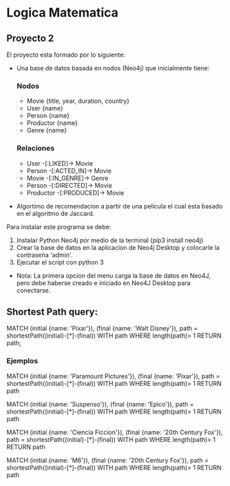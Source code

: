 # Logica Matematica
## Proyecto 2

El proyecto esta formado por lo siguiente:
- Una base de datos basada en nodos (Neo4j) que inicialmente tiene:
  ### Nodos
  * Movie {title, year, duration, country}
  * User {name}
  * Person {name}
  * Productor {name}
  * Genre {name}

  ### Relaciones
  * User -[:LIKED]-> Movie
  * Person -[:ACTED_IN]-> Movie
  * Movie -[:IN_GENRE]-> Genre
  * Person -[:DIRECTED]-> Movie
  * Productor -[:PRODUCED]-> Movie

- Algortimo de recomendacion a partir de una pelicula el cual esta basado en el algoritmo de Jaccard.

Para instalar este programa se debe:
1. Instalar Python Neo4j por medio de la terminal (pip3 install neo4j)
2. Crear la base de datos en la aplicacion de Neo4j Desktop y colocarle la contraseña 'admin'.
3. Ejecutar el script con python 3


* Nota: La primera opcion del menu carga la base de datos en Neo4J, pero debe haberse creado e iniciado en Neo4J Desktop para conectarse.

## Shortest Path query:
  MATCH (initial {name: 'Pixar'}), (final {name: 'Walt Disney'}), path = shortestPath((initial)-[*]-(final)) WITH path WHERE length(path)> 1 RETURN path;
  
  ### Ejemplos
  MATCH (initial {name: 'Paramount Pictures'}), (final {name: 'Pixar'}), path = shortestPath((initial)-[*]-(final)) WITH path WHERE length(path)> 1 RETURN path
  
  MATCH (initial {name: 'Suspenso'}), (final {name: 'Epico'}), path = shortestPath((initial)-[*]-(final)) WITH path WHERE length(path)> 1 RETURN path
  
  MATCH (initial {name: 'Ciencia Ficcion'}), (final {name: '20th Century Fox'}), path = shortestPath((initial)-[*]-(final)) WITH path WHERE length(path)> 1 RETURN path
  
  MATCH (initial {name: 'M6'}), (final {name: '20th Century Fox'}), path = shortestPath((initial)-[*]-(final)) WITH path WHERE length(path)> 1 RETURN path
